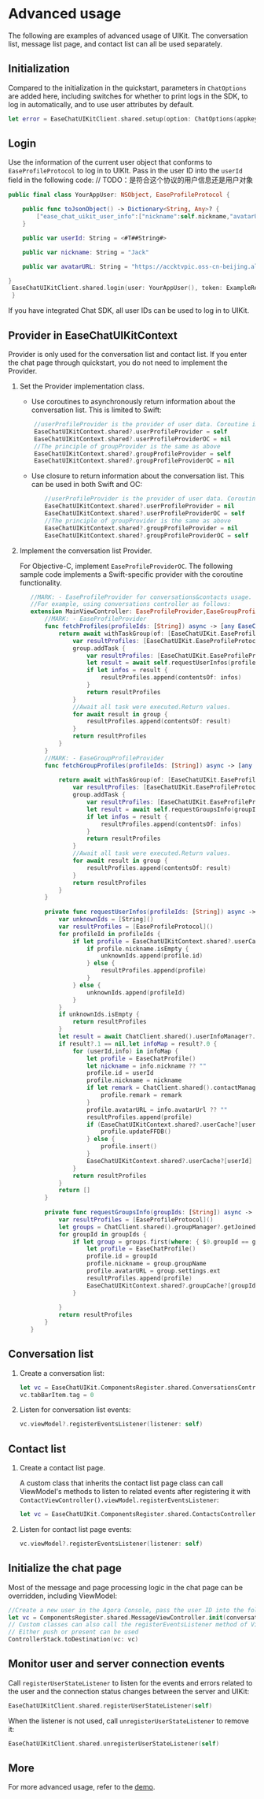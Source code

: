 # Advanced usage

The following are examples of advanced usage of UIKit. The conversation list, message list page, and contact list can all be used separately.

## Initialization

Compared to the initialization in the quickstart, parameters in `ChatOptions` are added here, including switches for whether to print logs in the SDK, to log in automatically, and to use user attributes by default.

```swift
let error = EaseChatUIKitClient.shared.setup(option: ChatOptions(appkey: appKey))
```

## Login

Use the information of the current user object that conforms to `EaseProfileProtocol` to log in to UIKIt. Pass in the user ID into the `userId` field in the following code: // TODO：是符合这个协议的用户信息还是用户对象

```swift
public final class YourAppUser: NSObject, EaseProfileProtocol {

    public func toJsonObject() -> Dictionary<String, Any>? {
        ["ease_chat_uikit_user_info":["nickname":self.nickname,"avatarURL":self.avatarURL,"userId":self.id]]
    }

    public var userId: String = <#T##String#>

    public var nickname: String = "Jack"

    public var avatarURL: String = "https://accktvpic.oss-cn-beijing.aliyuncs.com/pic/sample_avatar/sample_avatar_1.png"

}
 EaseChatUIKitClient.shared.login(user: YourAppUser(), token: ExampleRequiredConfig.chatToken) { error in 
 }
```

If you have integrated Chat SDK, all user IDs can be used to log in to UIKit. 

## Provider in EaseChatUIKitContext

<Admonition type="tip" title="Note">Provider is only used for the conversation list and contact list. If you enter the chat page through quickstart, you do not need to implement the Provider.</Admonition>

1. Set the Provider implementation class.

    - Use coroutines to asynchronously return information about the conversation list. This is limited to Swift:

    ```swift
        //userProfileProvider is the provider of user data. Coroutine implementation and userProfileProviderOC cannot coexist at the same time. userProfileProviderOC is implemented using closures.
        EaseChatUIKitContext.shared?.userProfileProvider = self
        EaseChatUIKitContext.shared?.userProfileProviderOC = nil
        //The principle of groupProvider is the same as above
        EaseChatUIKitContext.shared?.groupProfileProvider = self
        EaseChatUIKitContext.shared?.groupProfileProviderOC = nil
    ```

    - Use closure to return information about the conversation list. This can be used in both Swift and OC:

    ```swift
           //userProfileProvider is the provider of user data. Coroutine implementation and userProfileProviderOC cannot coexist at the same time. userProfileProviderOC is implemented using closures.
           EaseChatUIKitContext.shared?.userProfileProvider = nil
           EaseChatUIKitContext.shared?.userProfileProviderOC = self
           //The principle of groupProvider is the same as above
           EaseChatUIKitContext.shared?.groupProfileProvider = nil
           EaseChatUIKitContext.shared?.groupProfileProviderOC = self
    ```
   
1. Implement the conversation list Provider.

    For Objective-C, implement `EaseProfileProviderOC`. The following sample code implements a Swift-specific provider with the coroutine functionality.

    ```swift
       //MARK: - EaseProfileProvider for conversations&contacts usage.
       //For example, using conversations controller as follows:
       extension MainViewController: EaseProfileProvider,EaseGroupProfileProvider {
           //MARK: - EaseProfileProvider
           func fetchProfiles(profileIds: [String]) async -> [any EaseChatUIKit.EaseProfileProtocol] {
               return await withTaskGroup(of: [EaseChatUIKit.EaseProfileProtocol].self, returning: [EaseChatUIKit.EaseProfileProtocol].self) { group in
                   var resultProfiles: [EaseChatUIKit.EaseProfileProtocol] = []
                   group.addTask {
                       var resultProfiles: [EaseChatUIKit.EaseProfileProtocol] = []
                       let result = await self.requestUserInfos(profileIds: profileIds)
                       if let infos = result {
                           resultProfiles.append(contentsOf: infos)
                       }
                       return resultProfiles
                   }
                   //Await all task were executed.Return values.
                   for await result in group {
                       resultProfiles.append(contentsOf: result)
                   }
                   return resultProfiles
               }
           }
           //MARK: - EaseGroupProfileProvider
           func fetchGroupProfiles(profileIds: [String]) async -> [any EaseChatUIKit.EaseProfileProtocol] {
               
               return await withTaskGroup(of: [EaseChatUIKit.EaseProfileProtocol].self, returning: [EaseChatUIKit.EaseProfileProtocol].self) { group in
                   var resultProfiles: [EaseChatUIKit.EaseProfileProtocol] = []
                   group.addTask {
                       var resultProfiles: [EaseChatUIKit.EaseProfileProtocol] = []
                       let result = await self.requestGroupsInfo(groupIds: profileIds)
                       if let infos = result {
                           resultProfiles.append(contentsOf: infos)
                       }
                       return resultProfiles
                   }
                   //Await all task were executed.Return values.
                   for await result in group {
                       resultProfiles.append(contentsOf: result)
                   }
                   return resultProfiles
               }
           }
           
           private func requestUserInfos(profileIds: [String]) async -> [EaseProfileProtocol]? {
               var unknownIds = [String]()
               var resultProfiles = [EaseProfileProtocol]()
               for profileId in profileIds {
                   if let profile = EaseChatUIKitContext.shared?.userCache?[profileId] {
                       if profile.nickname.isEmpty {
                           unknownIds.append(profile.id)
                       } else {
                           resultProfiles.append(profile)
                       }
                   } else {
                       unknownIds.append(profileId)
                   }
               }
               if unknownIds.isEmpty {
                   return resultProfiles
               }
               let result = await ChatClient.shared().userInfoManager?.fetchUserInfo(byId: unknownIds)
               if result?.1 == nil,let infoMap = result?.0 {
                   for (userId,info) in infoMap {
                       let profile = EaseChatProfile()
                       let nickname = info.nickname ?? ""
                       profile.id = userId
                       profile.nickname = nickname
                       if let remark = ChatClient.shared().contactManager?.getContact(userId)?.remark {
                           profile.remark = remark
                       }
                       profile.avatarURL = info.avatarUrl ?? ""
                       resultProfiles.append(profile)
                       if (EaseChatUIKitContext.shared?.userCache?[userId]) != nil {
                           profile.updateFFDB()
                       } else {
                           profile.insert()
                       }
                       EaseChatUIKitContext.shared?.userCache?[userId] = profile
                   }
                   return resultProfiles
               }
               return []
           }
           
           private func requestGroupsInfo(groupIds: [String]) async -> [EaseProfileProtocol]? {
               var resultProfiles = [EaseProfileProtocol]()
               let groups = ChatClient.shared().groupManager?.getJoinedGroups() ?? []
               for groupId in groupIds {
                   if let group = groups.first(where: { $0.groupId == groupId }) {
                       let profile = EaseChatProfile()
                       profile.id = groupId
                       profile.nickname = group.groupName
                       profile.avatarURL = group.settings.ext
                       resultProfiles.append(profile)
                       EaseChatUIKitContext.shared?.groupCache?[groupId] = profile
                   }
       
               }
               return resultProfiles
           }
       }
    ```

## Conversation list

1. Create a conversation list:

    ```swift
    let vc = EaseChatUIKit.ComponentsRegister.shared.ConversationsController.init()
    vc.tabBarItem.tag = 0
    ```
   
1. Listen for conversation list events:

    ```swift
    vc.viewModel?.registerEventsListener(listener: self)
    ```

## Contact list

1. Create a contact list page. 

    A custom class that inherits the contact list page class can call ViewModel's methods to listen to related events after registering it with `ContactViewController().viewModel.registerEventsListener`:

    ```swift
    let vc = EaseChatUIKit.ComponentsRegister.shared.ContactsController.init(headerStyle: .contact)
    ```

1.  Listen for contact list page events:

    ```swift
    vc.viewModel?.registerEventsListener(listener: self)
    ```

## Initialize the chat page

Most of the message and page processing logic in the chat page can be overridden, including ViewModel:

```swift
//Create a new user in the Agora Console, pass the user ID into the following constructor parameters, and jump to the chat page.
let vc = ComponentsRegister.shared.MessageViewController.init(conversationId: <#ID of the user just created#>, chatType: .chat)
// Custom classes can also call the registerEventsListener method of ViewModel to listen for chat message-related events, such as message reception, long press, click, etc. 
// Either push or present can be used
ControllerStack.toDestination(vc: vc)
```

## Monitor user and server connection events

Call `registerUserStateListener` to listen for the events and errors related to the user and the connection status changes between the server and UIKit:

```swift
EaseChatUIKitClient.shared.registerUserStateListener(self)
```

When the listener is not used, call `unregisterUserStateListener` to remove it:

```swift
EaseChatUIKitClient.shared.unregisterUserStateListener(self)
```

## More

For more advanced usage, refer to the [demo](https://github.com/easemob/easemob-demo-ios/tree/SwiftDemo).